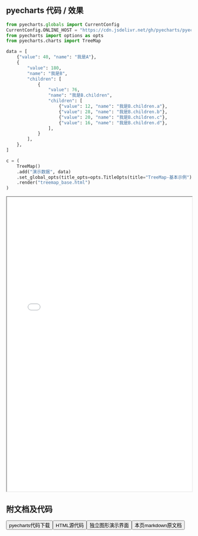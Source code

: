 
## pyecharts 代码 / 效果

```python
from pyecharts.globals import CurrentConfig
CurrentConfig.ONLINE_HOST = "https://cdn.jsdelivr.net/gh/pyecharts/pyecharts-assets@latest/assets/"
from pyecharts import options as opts
from pyecharts.charts import TreeMap

data = [
    {"value": 40, "name": "我是A"},
    {
        "value": 180,
        "name": "我是B",
        "children": [
            {
                "value": 76,
                "name": "我是B.children",
                "children": [
                    {"value": 12, "name": "我是B.children.a"},
                    {"value": 28, "name": "我是B.children.b"},
                    {"value": 20, "name": "我是B.children.c"},
                    {"value": 16, "name": "我是B.children.d"},
                ],
            }
        ],
    },
]

c = (
    TreeMap()
    .add("演示数据", data)
    .set_global_opts(title_opts=opts.TitleOpts(title="TreeMap-基本示例"))
    .render("treemap_base.html")
)
```

<iframe width="100%" height="800px" src="/pyecharts/Treemap/treemap_base.html"></iframe>

## 附文档及代码

<a href="https://cdn.jsdelivr.net/gh/wfy-belief/python/docs/pyecharts/Treemap/treemap_base.py"><button class="mybutton">pyecharts代码下载</button></a><a href="https://cdn.jsdelivr.net/gh/wfy-belief/python/docs/pyecharts/Treemap/treemap_base.html"><button class="mybutton">HTML源代码</button></a><a href="https://python.wfyblog.cn/pyecharts/Treemap/treemap_base.html"><button class="mybutton">独立图形演示界面</button></a><a href="https://cdn.jsdelivr.net/gh/wfy-belief/python/docs/pyecharts/Treemap/treemap_base.md"><button class="mybutton">本页markdown原文档</button></a>